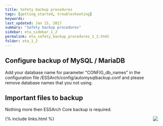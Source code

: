 ```yaml
---
title: Safety backup procedures
tags: [getting_started, troubleshooting]
keywords:
last_updated: Jan 15, 2017
summary: "Safety backup procedures"
sidebar: eta_sidebar_1_2
permalink: eta_safety_backup_procedures_1_2.html
folder: eta_1_2
---
```


## Configure backup of MySQL / MariaDB
Add your database name for parameter "CONFIG_db_names" in the configuration file /ESSArch/config/automysqlbackup.conf and please remove database names that you
not using.

## Important files to backup
Nothing more then ESSArch Core backup is required.

[<img align="right" src="images/n.png">](eta_logfiles_1_2.html)
{% include links.html %}
